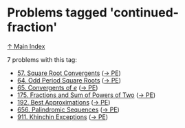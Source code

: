 # Problems tagged 'continued-fraction'

[↑ Main Index](../README.md)

7 problems with this tag:

- [57. Square Root Convergents](../problems/57.md) ([→ PE](https://projecteuler.net/problem=57))
- [64. Odd Period Square Roots](../problems/64.md) ([→ PE](https://projecteuler.net/problem=64))
- [65. Convergents of $e$](../problems/65.md) ([→ PE](https://projecteuler.net/problem=65))
- [175. Fractions and Sum of Powers of Two](../problems/175.md) ([→ PE](https://projecteuler.net/problem=175))
- [192. Best Approximations](../problems/192.md) ([→ PE](https://projecteuler.net/problem=192))
- [656. Palindromic Sequences](../problems/656.md) ([→ PE](https://projecteuler.net/problem=656))
- [911. Khinchin Exceptions](../problems/911.md) ([→ PE](https://projecteuler.net/problem=911))
